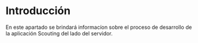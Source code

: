 # Introducción
En este apartado se brindará informacíon sobre el proceso de desarrollo de la aplicación Scouting del lado del servidor. 
